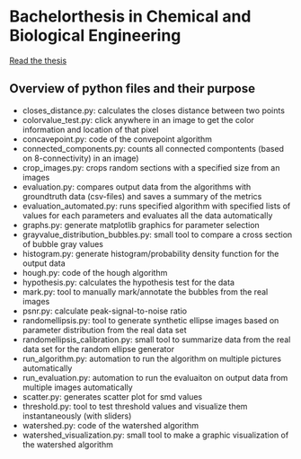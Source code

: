 # Bachelorthesis in Chemical and Biological Engineering
[Read the thesis](https://github.com/leonyannick/bubble_distribution/blob/main/bubble_distribution_bachelor_thesis.pdf)

## Overview of python files and their purpose

- closes_distance.py: calculates the closes distance between two points
- colorvalue_test.py: click anywhere in an image to get the color information and location of that pixel
- concavepoint.py: code of the convepoint algorithm
- connected_components.py: counts all connected compontents (based on 8-connectivity) in an image)
- crop_images.py: crops random sections with a specified size from an images
- evaluation.py: compares output data from the algorithms with groundtruth data (csv-files) and saves a summary of the metrics
- evaluation_automated.py: runs specified algorithm with specified lists of values for each parameters and evaluates all the data automatically
- graphs.py: generate matplotlib graphics for parameter selection
- grayvalue_distribution_bubbles.py: small tool to compare a cross section of bubble gray values
- histogram.py: generate histogram/probability density function for the output data
- hough.py: code of the hough algorithm
- hypothesis.py: calculates the hypothesis test for the data
- mark.py: tool to manually mark/annotate the bubbles from the real images
- psnr.py: calculate peak-signal-to-noise ratio
- randomellipsis.py: tool to generate synthetic ellipse images based on parameter distribution from the real data set
- randomellipsis_calibration.py: small tool to summarize data from the real data set for the random ellipse generator
- run_algorithm.py: automation to run the algorithm on multiple pictures automatically
- run_evaluation.py: automation to run the evaluaiton on output data from multiple images automatically
- scatter.py: generates scatter plot for smd values
- threshold.py: tool to test threshold values and visualize them instantaneously (with sliders)
- watershed.py: code of the watershed algorithm
- watershed_visualization.py: small tool to make a graphic visualization of the watershed algorithm
